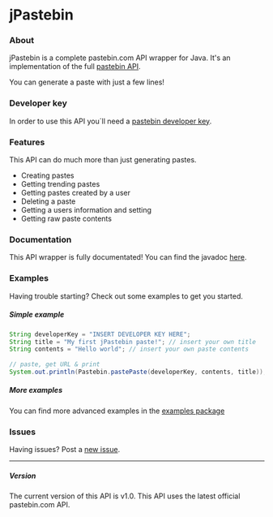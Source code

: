 jPastebin
=========

### About

jPastebin is a complete pastebin.com API wrapper for Java. It's an implementation of the full [pastebin API](http://pastebin.com/api/ "Pastebin API reference").

You can generate a paste with just a few lines!

### Developer key

In order to use this API you´ll need a [pastebin developer key](http://pastebin.com/api#1).

### Features

This API can do much more than just generating pastes.

* Creating pastes
* Getting trending pastes
* Getting pastes created by a user
* Deleting a paste
* Getting a users information and setting
* Getting raw paste contents

### Documentation

This API wrapper is fully documentated!
You can find the javadoc [here](http://brianbb.github.io/jPastebin/).

### Examples

Having trouble starting? Check out some examples to get you started.

##### Simple example
```java
String developerKey = "INSERT DEVELOPER KEY HERE";
String title = "My first jPastebin paste!"; // insert your own title
String contents = "Hello world"; // insert your own paste contents
		
// paste, get URL & print
System.out.println(Pastebin.pastePaste(developerKey, contents, title));
```
##### More examples

You can find more advanced examples in the [examples package](https://github.com/BrianBB/jPastebin/tree/master/examples)

### Issues

Having issues? Post a [new issue](https://github.com/BrianBB/jPastebin/issues/new).

---

##### Version

The current version of this API is v1.0. This API uses the latest official pastebin.com API.



